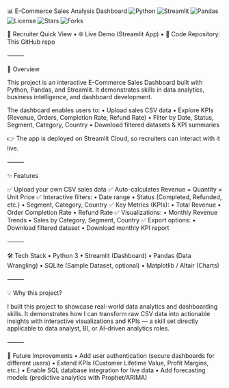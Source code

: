 📊 E-Commerce Sales Analysis Dashboard
![Python](https://img.shields.io/badge/Python-3.9%2B-blue?logo=python&logoColor=white)
![Streamlit](https://img.shields.io/badge/Streamlit-App-red?logo=streamlit)
![Pandas](https://img.shields.io/badge/Pandas-Data%20Analysis-green?logo=pandas)
![License](https://img.shields.io/badge/License-MIT-yellow)
![Stars](https://img.shields.io/github/stars/hellosultan/E-Commerce-Sales-Analysis?style=social)
![Forks](https://img.shields.io/github/forks/hellosultan/E-Commerce-Sales-Analysis?style=social)

🚀 Recruiter Quick View
	•	🌐 Live Demo (Streamlit App)
	•	📂 Code Repository: This GitHub repo

⸻

📖 Overview

This project is an interactive E-Commerce Sales Dashboard built with Python, Pandas, and Streamlit.
It demonstrates skills in data analytics, business intelligence, and dashboard development.

The dashboard enables users to:
	•	Upload sales CSV data
	•	Explore KPIs (Revenue, Orders, Completion Rate, Refund Rate)
	•	Filter by Date, Status, Segment, Category, Country
	•	Download filtered datasets & KPI summaries

👉 The app is deployed on Streamlit Cloud, so recruiters can interact with it live.

⸻

✨ Features

✅ Upload your own CSV sales data
✅ Auto-calculates Revenue = Quantity × Unit Price
✅ Interactive filters:
	•	Date range
	•	Status (Completed, Refunded, etc.)
	•	Segment, Category, Country
✅ Key Metrics (KPIs):
	•	Total Revenue
	•	Order Completion Rate
	•	Refund Rate
✅ Visualizations:
	•	Monthly Revenue Trends
	•	Sales by Category, Segment, Country
✅ Export options:
	•	Download filtered dataset
	•	Download monthly KPI report

⸻

🛠️ Tech Stack
	•	Python 3
	•	Streamlit (Dashboard)
	•	Pandas (Data Wrangling)
	•	SQLite (Sample Dataset, optional)
	•	Matplotlib / Altair (Charts)

⸻

💡 Why this project?

I built this project to showcase real-world data analytics and dashboarding skills.
It demonstrates how I can transform raw CSV data into actionable insights with interactive visualizations and KPIs — a skill set directly applicable to data analyst, BI, or AI-driven analytics roles.

⸻

🔮 Future Improvements
	•	Add user authentication (secure dashboards for different users)
	•	Extend KPIs (Customer Lifetime Value, Profit Margins, etc.)
	•	Enable SQL database integration for live data
	•	Add forecasting models (predictive analytics with Prophet/ARIMA)